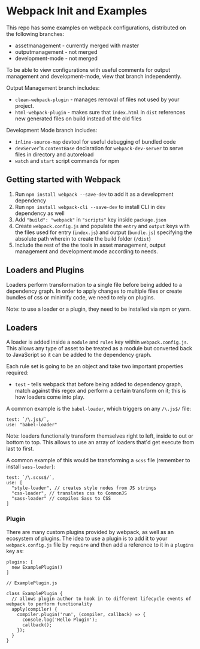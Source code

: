 # Webpack Init and Examples

This repo has some examples on webpack configurations, distributed on the following branches:
* assetmanagement - currently merged with master
* outputmanagement - not merged
* development-mode - not merged

To be able to view configurations with useful comments for output management and development-mode, view that branch independently. 

Output Management branch includes: 
* `clean-webpack-plugin` - manages removal of files not used by your project.
* `html-webpack-plugin` - makes sure that `index.html` in `dist` references new generated files on build instead of the old files

Development Mode branch includes:
* `inline-source-map` devtool for useful debugging of bundled code
* `devServer`'s `contentBase` declaration for `webpack-dev-server` to serve files in directory and autoreload
* `watch` and `start` script commands for npm 

## Getting started with Webpack

1. Run `npm install webpack --save-dev` to add it as a development dependency
2. Run `npm install webpack-cli --save-dev`  to install CLI in dev dependency as well
3. Add `"build": "webpack"` in `"scripts"` key inside `package.json`
4. Create `webpack.config.js` and populate the `entry` and `output` keys with the files used for entry (`index.js`) and output (`bundle.js`) specifying the absolute path wherein to create the build folder (`/dist`)
5. Include the rest of the the tools in asset management, output management and development mode according to needs.


## Loaders and Plugins

Loaders perform transformation to a single file before being added to a dependency graph. In order to apply changes to multiple files or create bundles of css or minimify code, we need to rely on plugins. 

Note: to use a loader or a plugin, they need to be installed via npm or yarn.

## Loaders

A loader is added inside a `module` and `rules` key within `webpack.config.js`. This allows any type of asset to be treated as a module but converted back to JavaScript so it can be added to the dependency graph. 

Each rule set is going to be an object and take two important properties required: 

* `test` - tells webpack that before being added to dependency graph, match against this regex and perform a certain transform on it; this is how loaders come into play. 

A common example is the `babel-loader`, which triggers on any `/\.js$/` file:

```
test: `/\.js$/`,
use: "babel-loader"
```

Note: loaders functionally transform themselves right to left, inside to out or bottom to top. This allows to use an array of loaders that'd get execute from last to first.

A common example of this would be transforming a `scss` file (remember to install `sass-loader`):

```
test: `/\.scss$/`,
use: [
  "style-loader", // creates style nodes from JS strings
  "css-loader", // translates css to CommonJS
  "sass-loader" // compiles Sass to CSS
]
```

### Plugin 

There are many custom plugins provided by webpack, as well as an ecosystem of plugins. The idea to use a plugin is to add it to your `webpack.config.js` file by `require` and then add a reference to it in a `plugins` key as:

```
plugins: [
  new ExamplePlugin()
]
```

```
// ExamplePlugin.js

class ExamplePlugin {
  // allows plugin author to hook in to different lifecycle events of webpack to perform functionality
  apply(compiler) { 
    compiler.plugin('run', (compiler, callback) => {
      console.log('Hello Plugin');
      callback();
    });
  }
}
```
